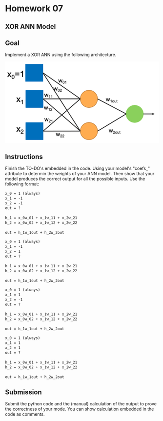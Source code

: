 # Homework 07

## XOR ANN Model

## Goal
Implement a XOR ANN using the following architecture. 

![xor](files/xor.png)

## Instructions

Finish the TO-DO's embedded in the code.  Using your model's "coefs_" attribute to determin the weights of your ANN model. Then show that your model produces the correct output for all the possible inputs. Use the following format:

```
x_0 = 1 (always)
x_1 = -1
x_2 = -1
out = ? 

h_1 = x_0w_01 + x_1w_11 + x_2w_21 
h_2 = x_0w_02 + x_1w_12 + x_2w_22

out = h_1w_1out + h_2w_2out 
```

```
x_0 = 1 (always)
x_1 = -1
x_2 = 1
out = ? 

h_1 = x_0w_01 + x_1w_11 + x_2w_21 
h_2 = x_0w_02 + x_1w_12 + x_2w_22

out = h_1w_1out + h_2w_2out 
```

```
x_0 = 1 (always)
x_1 = 1
x_2 = -1
out = ? 

h_1 = x_0w_01 + x_1w_11 + x_2w_21 
h_2 = x_0w_02 + x_1w_12 + x_2w_22

out = h_1w_1out + h_2w_2out 
```

```
x_0 = 1 (always)
x_1 = 1
x_2 = 1
out = ?

h_1 = x_0w_01 + x_1w_11 + x_2w_21 
h_2 = x_0w_02 + x_1w_12 + x_2w_22

out = h_1w_1out + h_2w_2out 
```
## Submission

Submit the python code and the (manual) calculation of the output to prove the correctness of your mode. You can show calculation embedded in the code as comments. 
